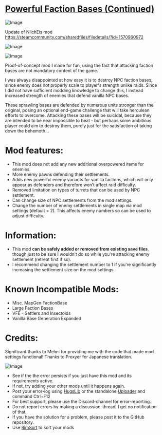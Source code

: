 # [Powerful Faction Bases (Continued)]()

![Image](https://i.imgur.com/buuPQel.png)

Update of NilchEis mod https://steamcommunity.com/sharedfiles/filedetails/?id=1570960972

![Image](https://i.imgur.com/pufA0kM.png)
	
![Image](https://i.imgur.com/Z4GOv8H.png)

Proof-of-concept mod I made for fun, using the fact that attacking faction bases are not mandatory content of the game.


I was always disappointed at how easy it is to destroy NPC faction bases, since enemy does not properly scale to player's strength unlike raids. Since I did not have sufficient modding knowledge to change this, I instead increased strength of enemies that defend vanilla NPC bases.

These sprawling bases are defended by numerous units stronger than the original, posing an optional end-game challenge that will take herculean efforts to overcome. Attacking these bases will be suicidal, because they are intended to be near impossible to beat - but perhaps some ambitious player could aim to destroy them, purely just for the satisfaction of taking down the behemoth...


# Mod features:

+ This mod does not add any new additional overpowered items for enemies.
+ More enemy pawns defending their settlements.
+ Adds new powerful enemy variants for vanilla factions, which will only appear as defenders and therefore won't affect raid difficulty.
+ Removed limitation on types of turrets that can be used by NPC settlement.
+ Can change size of NPC settlements from the mod settings.
+ Change the number of enemy settlements in single map via mod settings (default = 2). This affects enemy numbers so can be used to adjust difficulty.

# Information:

+ This mod **can be safely added or removed from existing save files**, though just to be sure I wouldn't do so while you're attacking enemy settlement (retreat first if so).
+ I recommend changing the settlement number to 1 if you're significantly increasing the settlement size on the mod settings.

# Known Incompatible Mods:



-  Misc. MapGen FactionBase
-  Large Faction Bases
-  VFE - Settlers and Insectoids
-  Vanilla Base Generation Expanded



# Credits:

Significant thanks to Mehni for providing me with the code that made mod settings functional!
Thanks to Proxyer for Japanese translation.

![Image](https://i.imgur.com/PwoNOj4.png)



-  See if the the error persists if you just have this mod and its requirements active.
-  If not, try adding your other mods until it happens again.
-  Post your error-log using [HugsLib](https://steamcommunity.com/workshop/filedetails/?id=818773962) or the standalone [Uploader](https://steamcommunity.com/sharedfiles/filedetails/?id=2873415404) and command Ctrl+F12
-  For best support, please use the Discord-channel for error-reporting.
-  Do not report errors by making a discussion-thread, I get no notification of that.
-  If you have the solution for a problem, please post it to the GitHub repository.
-  Use [RimSort](https://github.com/RimSort/RimSort/releases/latest) to sort your mods



